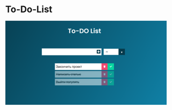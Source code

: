 # To-Do-List

![To-Do List](https://github.com/SergeyMaliuta/To-Do-List/blob/main/screen.PNG?raw=true "Optional Title")
